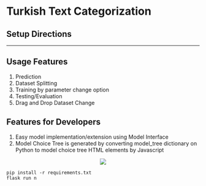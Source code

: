 # Turkish Text Categorization


## Setup Directions

---
## Usage Features    

1.  Prediction
2.  Dataset Splitting
3.  Training by parameter change option
4.  Testing/Evaluation
5.  Drag and Drop Dataset Change

## Features for Developers    

1.  Easy model implementation/extension using Model Interface
2.  Model Choice Tree is generated by converting model_tree dictionary on Python to model choice tree HTML elements by Javascript 


<p align="center">
  <img src="https://github.com/DevMilk/AutoNLPClassifier/blob/main/usage/usage.gif">
</p>            


    pip install -r requirements.txt
    flask run n
